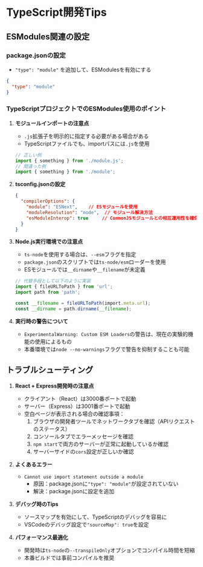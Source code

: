 # TypeScript開発Tips

## ESModules関連の設定

### package.jsonの設定
- `"type": "module"` を追加して、ESModulesを有効にする
```json
{
  "type": "module"
}
```

### TypeScriptプロジェクトでのESModules使用のポイント

1. **モジュールインポートの注意点**
   - `.js`拡張子を明示的に指定する必要がある場合がある
   - TypeScriptファイルでも、importパスには`.js`を使用
   ```typescript
   // 正しい例
   import { something } from './module.js';
   // 間違った例
   import { something } from './module';
   ```

2. **tsconfig.jsonの設定**
   ```json
   {
     "compilerOptions": {
       "module": "ESNext",    // ESモジュールを使用
       "moduleResolution": "node",  // モジュール解決方法
       "esModuleInterop": true     // CommonJSモジュールとの相互運用性を確保
     }
   }
   ```

3. **Node.js実行環境での注意点**
   - `ts-node`を使用する場合は、`--esm`フラグを指定
   - `package.json`のスクリプトでは`ts-node/esm`ローダーを使用
   - ESモジュールでは`__dirname`や`__filename`が未定義
   ```typescript
   // 代替手段として以下のように実装
   import { fileURLToPath } from 'url';
   import path from 'path';
   
   const __filename = fileURLToPath(import.meta.url);
   const __dirname = path.dirname(__filename);
   ```

4. **実行時の警告について**
   - `ExperimentalWarning: Custom ESM Loaders`の警告は、現在の実験的機能の使用によるもの
   - 本番環境では`node --no-warnings`フラグで警告を抑制することも可能

## トラブルシューティング

1. **React + Express開発時の注意点**
   - クライアント（React）は3000番ポートで起動
   - サーバー（Express）は3001番ポートで起動
   - 空白ページが表示される場合の確認事項：
     1. ブラウザの開発者ツールでネットワークタブを確認（APIリクエストのステータス）
     2. コンソールタブでエラーメッセージを確認
     3. `npm start`で両方のサーバーが正常に起動しているか確認
     4. サーバーサイドの`cors`設定が正しいか確認

2. **よくあるエラー**
   - `Cannot use import statement outside a module`
     - 原因：package.jsonに`"type": "module"`が設定されていない
     - 解決：package.jsonに設定を追加

2. **デバッグ時のTips**
   - ソースマップを有効にして、TypeScriptのデバッグを容易に
   - VSCodeのデバッグ設定で`"sourceMap": true`を設定

3. **パフォーマンス最適化**
   - 開発時は`ts-node`の`--transpileOnly`オプションでコンパイル時間を短縮
   - 本番ビルドでは事前コンパイルを推奨
